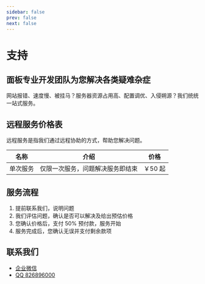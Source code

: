 ```yaml
---
sidebar: false
prev: false
next: false
---
```


# 支持

## 面板专业开发团队为您解决各类疑难杂症

网站报错、速度慢、被挂马？服务器资源占用高、配置调优、入侵朔源？我们统统一站式服务。

## 远程服务价格表

远程服务是指我们通过远程协助的方式，帮助您解决问题。

| 名称   | 介绍               | 价格    |
|------|------------------|-------|
| 单次服务 | 仅限一次服务，问题解决服务即结束 | ￥50 起 |

## 服务流程

1. 提前联系我们，说明问题
2. 我们评估问题，确认是否可以解决及给出预估价格
3. 您确认价格后，支付 50% 预付款，服务开始
4. 服务完成后，您确认无误并支付剩余款项

## 联系我们

- [企业微信](https://work.weixin.qq.com/kfid/kfc20ea8e38b5a4e73a)
- [QQ 826896000](https://wpa.qq.com/msgrd?v=3&uin=826896000&site=qq&menu=yes)
